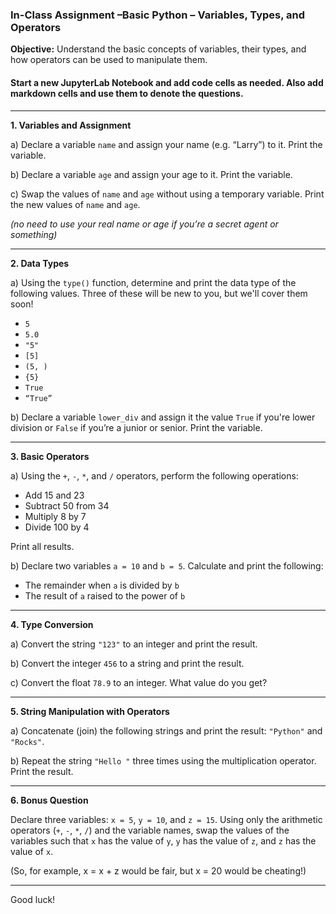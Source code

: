 ### **In-Class Assignment –Basic Python – Variables, Types, and Operators**

**Objective:** Understand the basic concepts of variables, their types, and how operators can be used to manipulate them.

#### Start a new JupyterLab Notebook and add code cells as needed. Also add markdown cells and use them to denote the questions.

---

**1. Variables and Assignment**

a) Declare a variable `name` and assign your name (e.g. “Larry”) to it. Print the variable.

b) Declare a variable `age` and assign your age to it. Print the variable.

c) Swap the values of `name` and `age` without using a temporary variable. Print the new values of `name` and `age`.

*(no need to use your real name or age if you’re a secret agent or something)*

---

**2. Data Types**

a) Using the `type()` function, determine and print the data type of the following values. Three of these will be new to you, but we'll cover them soon!

- `5`
- `5.0`
- `"5"`
- `[5]`
- `(5, )`
- `{5}`
- `True`
- `“True”`

b) Declare a variable `lower_div` and assign it the value `True` if you're lower division or `False` if you’re a junior or senior. Print the variable.

---

**3. Basic Operators**

a) Using the `+`, `-`, `*`, and `/` operators, perform the following operations:

- Add 15 and 23
- Subtract 50 from 34
- Multiply 8 by 7
- Divide 100 by 4

Print all results.

b) Declare two variables `a = 10` and `b = 5`. Calculate and print the following:

- The remainder when `a` is divided by `b`
- The result of `a` raised to the power of `b`

---

**4. Type Conversion**

a) Convert the string `"123"` to an integer and print the result.

b) Convert the integer `456` to a string and print the result.

c) Convert the float `78.9` to an integer. What value do you get?

---

**5. String Manipulation with Operators**

a) Concatenate (join) the following strings and print the result: `"Python"` and `"Rocks"`.

b) Repeat the string `"Hello "` three times using the multiplication operator. Print the result.

---

**6. Bonus Question**

Declare three variables: `x = 5`, `y = 10`, and `z = 15`. Using only the arithmetic operators (`+`, `-`, `*`, `/`) and the variable names, swap the values of the variables such that `x` has the value of `y`, `y` has the value of `z`, and `z` has the value of `x`. 

(So, for example, x = x + z would be fair, but x = 20 would be cheating!)

---

Good luck!